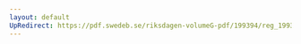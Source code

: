 ```yaml
---
layout: default
UpRedirect: https://pdf.swedeb.se/riksdagen-volumeG-pdf/199394/reg_199394/reg_199394_0332.pdf
---
```

